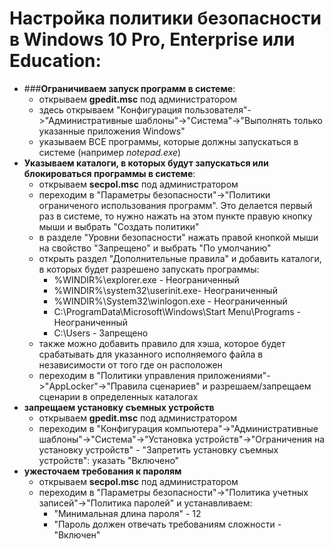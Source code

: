 # Настройка политики безопасности в Windows 10 Pro, Enterprise или Education:
* ###__Ограничиваем запуск программ в системе__:
  * открываем __gpedit.msc__ под администратором
  * здесь открываем "Конфигурация пользователя"->"Административные шаблоны"->"Система"->"Выполнять только указанные приложения Windows"
  * указываем ВСЕ программы, которые должны запускаться в системе (например _notepad.exe_)
* __Указываем каталоги, в которых будут запускаться или блокироваться программы в системе__:
  * открываем __secpol.msc__ под администратором
  * переходим в "Параметры безопасности"->"Политики ограниченого использования программ". Это делается первый раз в системе, то нужно нажать на этом пункте правую кнопку мыши и выбрать "Создать политики"
  * в разделе "Уровни безопасности" нажать правой кнопкой мыши на свойство "Запрещено" и выбрать "По умолчанию"
  * открыть раздел "Дополнительные правила" и добавить каталоги, в которых будет разрешено запускать программы:
    * %WINDIR%\explorer.exe - Неограниченный
    * %WINDIR%\system32\userinit.exe- Неограниченный
    * %WINDIR%\System32\winlogon.exe - Неограниченный
    * C:\ProgramData\Microsoft\Windows\Start Menu\Programs - Неограниченный
    * C:\Users - Запрещено
  * также можно добавить правило для хэша, которое будет срабатывать для указанного исполняемого файла в независимости от того где он расположен
  * переходим в "Политики управления приложениями"->"AppLocker"->"Правила сценариев" и разрешаем/запрещаем сценарии в определенных каталогах
* __запрещаем установку съемных устройств__
  * открываем __gpedit.msc__ под администратором
  * переходим в "Конфигурация компьютера"->"Административные шаблоны"->"Система"->"Установка устройств"->"Ограничения на установку устройств" - "Запретить установку съемных устройств": указать "Включено"
* __ужесточаем требования к паролям__
  * открываем __secpol.msc__ под администратором
  * переходим в "Параметры безопасности"->"Политика учетных записей"->"Политика паролей" и устанавливаем:
	  * "Минимальная длина пароля" - 12
	  * "Пароль должен отвечать требованиям сложности - "Включен"
